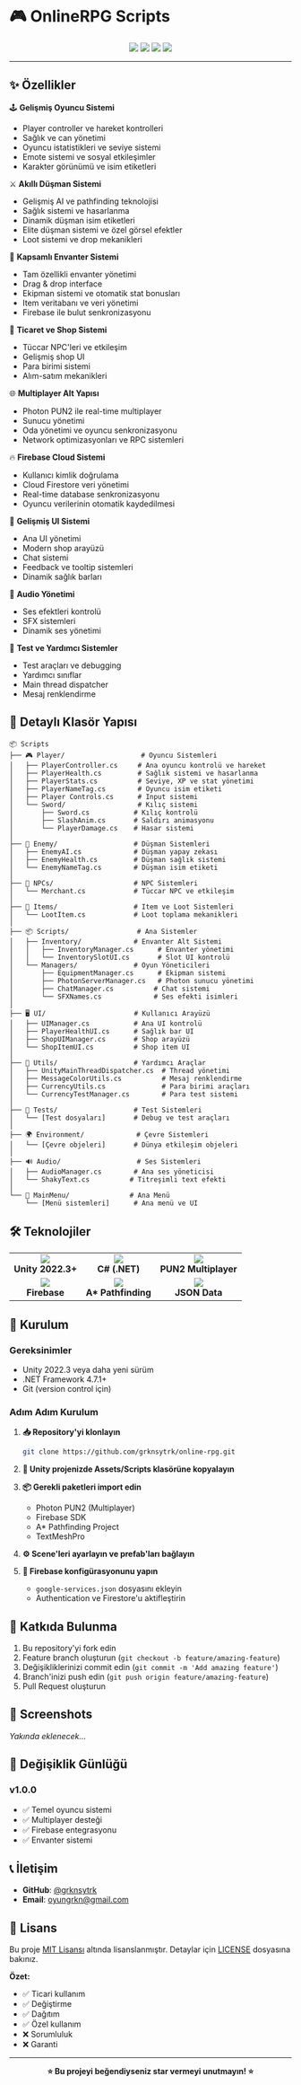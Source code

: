 # 🎮 OnlineRPG Scripts

<div align="center">
  <img src="https://img.shields.io/badge/Unity-2022.3+-000000?style=for-the-badge&logo=unity&logoColor=white" />
  <img src="https://img.shields.io/badge/C%23-.NET-239120?style=for-the-badge&logo=c-sharp&logoColor=white" />
  <img src="https://img.shields.io/badge/Photon-PUN2-00C853?style=for-the-badge" />
  <img src="https://img.shields.io/badge/Firebase-Enabled-FFA000?style=for-the-badge&logo=firebase&logoColor=white" />
</div>


---

## ✨ Özellikler

🕹️ **Gelişmiş Oyuncu Sistemi**
- Player controller ve hareket kontrolleri
- Sağlık ve can yönetimi
- Oyuncu istatistikleri ve seviye sistemi
- Emote sistemi ve sosyal etkileşimler
- Karakter görünümü ve isim etiketleri

⚔️ **Akıllı Düşman Sistemi**
- Gelişmiş AI ve pathfinding teknolojisi
- Sağlık sistemi ve hasarlanma
- Dinamik düşman isim etiketleri
- Elite düşman sistemi ve özel görsel efektler
- Loot sistemi ve drop mekanikleri

🎒 **Kapsamlı Envanter Sistemi**
- Tam özellikli envanter yönetimi
- Drag & drop interface
- Ekipman sistemi ve otomatik stat bonusları
- Item veritabanı ve veri yönetimi
- Firebase ile bulut senkronizasyonu

🛒 **Ticaret ve Shop Sistemi**
- Tüccar NPC'leri ve etkileşim
- Gelişmiş shop UI
- Para birimi sistemi
- Alım-satım mekanikleri

🌐 **Multiplayer Alt Yapısı**
- Photon PUN2 ile real-time multiplayer
- Sunucu yönetimi
- Oda yönetimi ve oyuncu senkronizasyonu
- Network optimizasyonları ve RPC sistemleri

🔥 **Firebase Cloud Sistemi**
- Kullanıcı kimlik doğrulama
- Cloud Firestore veri yönetimi
- Real-time database senkronizasyonu
- Oyuncu verilerinin otomatik kaydedilmesi

🎨 **Gelişmiş UI Sistemi**
- Ana UI yönetimi
- Modern shop arayüzü
- Chat sistemi
- Feedback ve tooltip sistemleri
- Dinamik sağlık barları

🎵 **Audio Yönetimi**
- Ses efektleri kontrolü
- SFX sistemleri
- Dinamik ses yönetimi

🧪 **Test ve Yardımcı Sistemler**
- Test araçları ve debugging
- Yardımcı sınıflar
- Main thread dispatcher
- Mesaj renklendirme

## 📁 Detaylı Klasör Yapısı

```
📦 Scripts
├── 🎮 Player/                   # Oyuncu Sistemleri
│   ├── PlayerController.cs     # Ana oyuncu kontrolü ve hareket
│   ├── PlayerHealth.cs         # Sağlık sistemi ve hasarlanma
│   ├── PlayerStats.cs          # Seviye, XP ve stat yönetimi
│   ├── PlayerNameTag.cs        # Oyuncu isim etiketi
│   ├── Player Controls.cs      # Input sistemi
│   └── Sword/                  # Kılıç sistemi
│       ├── Sword.cs           # Kılıç kontrolü
│       ├── SlashAnim.cs       # Saldırı animasyonu
│       └── PlayerDamage.cs    # Hasar sistemi
│
├── 👹 Enemy/                   # Düşman Sistemleri
│   ├── EnemyAI.cs             # Düşman yapay zekası
│   ├── EnemyHealth.cs         # Düşman sağlık sistemi
│   └── EnemyNameTag.cs        # Düşman isim etiketi
│
├── 👥 NPCs/                    # NPC Sistemleri
│   └── Merchant.cs            # Tüccar NPC ve etkileşim
│
├── 🎒 Items/                   # Item ve Loot Sistemleri
│   └── LootItem.cs            # Loot toplama mekanikleri
│
├── 📦 Scripts/                 # Ana Sistemler
│   ├── Inventory/             # Envanter Alt Sistemi
│   │   ├── InventoryManager.cs      # Envanter yönetimi
│   │   └── InventorySlotUI.cs       # Slot UI kontrolü
│   └── Managers/              # Oyun Yöneticileri
│       ├── EquipmentManager.cs      # Ekipman sistemi
│       ├── PhotonServerManager.cs   # Photon sunucu yönetimi
│       ├── ChatManager.cs          # Chat sistemi
│       └── SFXNames.cs             # Ses efekti isimleri
│
├── 🖥️ UI/                      # Kullanıcı Arayüzü
│   ├── UIManager.cs           # Ana UI kontrolü
│   ├── PlayerHealthUI.cs      # Sağlık bar UI
│   ├── ShopUIManager.cs       # Shop arayüzü
│   └── ShopItemUI.cs          # Shop item UI
│
├── 🔧 Utils/                   # Yardımcı Araçlar
│   ├── UnityMainThreadDispatcher.cs  # Thread yönetimi
│   ├── MessageColorUtils.cs          # Mesaj renklendirme
│   ├── CurrencyUtils.cs              # Para birimi araçları
│   └── CurrencyTestManager.cs        # Para test sistemi
│
├── 🧪 Tests/                   # Test Sistemleri
│   └── [Test dosyaları]       # Debug ve test araçları
│
├── 🌍 Environment/             # Çevre Sistemleri
│   └── [Çevre objeleri]       # Dünya etkileşim objeleri
│
├── 🔊 Audio/                   # Ses Sistemleri
│   ├── AudioManager.cs        # Ana ses yöneticisi
│   └── ShakyText.cs          # Titreşimli text efekti
│
└── 📱 MainMenu/               # Ana Menü
    └── [Menü sistemleri]      # Ana menü ve UI
```

## 🛠️ Teknolojiler

<table>
<tr>
<td align="center">
  <img src="https://img.shields.io/badge/Unity-000000?style=for-the-badge&logo=unity&logoColor=white" /><br />
  <b>Unity 2022.3+</b>
</td>
<td align="center">
  <img src="https://img.shields.io/badge/C%23-239120?style=for-the-badge&logo=c-sharp&logoColor=white" /><br />
  <b>C# (.NET)</b>
</td>
<td align="center">
  <img src="https://img.shields.io/badge/Photon-00C853?style=for-the-badge" /><br />
  <b>PUN2 Multiplayer</b>
</td>
</tr>
<tr>
<td align="center">
  <img src="https://img.shields.io/badge/Firebase-FFA000?style=for-the-badge&logo=firebase&logoColor=white" /><br />
  <b>Firebase</b>
</td>
<td align="center">
  <img src="https://img.shields.io/badge/A*-Pathfinding-FF6B6B?style=for-the-badge" /><br />
  <b>A* Pathfinding</b>
</td>
<td align="center">
  <img src="https://img.shields.io/badge/JSON-Database-4ECDC4?style=for-the-badge" /><br />
  <b>JSON Data</b>
</td>
</tr>
</table>

## 🚀 Kurulum

### Gereksinimler
- Unity 2022.3 veya daha yeni sürüm
- .NET Framework 4.7.1+
- Git (version control için)

### Adım Adım Kurulum

1. **📥 Repository'yi klonlayın**
   ```bash
   git clone https://github.com/grknsytrk/online-rpg.git
   ```

2. **📁 Unity projenizde Assets/Scripts klasörüne kopyalayın**

3. **📦 Gerekli paketleri import edin**
   - Photon PUN2 (Multiplayer)
   - Firebase SDK
   - A* Pathfinding Project
   - TextMeshPro

4. **⚙️ Scene'leri ayarlayın ve prefab'ları bağlayın**

5. **🔧 Firebase konfigürasyonunu yapın**
   - `google-services.json` dosyasını ekleyin
   - Authentication ve Firestore'u aktifleştirin

## 🤝 Katkıda Bulunma

1. Bu repository'yi fork edin
2. Feature branch oluşturun (`git checkout -b feature/amazing-feature`)
3. Değişikliklerinizi commit edin (`git commit -m 'Add amazing feature'`)
4. Branch'inizi push edin (`git push origin feature/amazing-feature`)
5. Pull Request oluşturun

## 📸 Screenshots

*Yakında eklenecek...*

## 📝 Değişiklik Günlüğü

### v1.0.0
- ✅ Temel oyuncu sistemi
- ✅ Multiplayer desteği
- ✅ Firebase entegrasyonu
- ✅ Envanter sistemi

## 📞 İletişim

- **GitHub**: [@grknsytrk](https://github.com/grknsytrk)
- **Email**: oyungrkn@gmail.com

## 📄 Lisans

Bu proje [MIT Lisansı](LICENSE) altında lisanslanmıştır. Detaylar için [LICENSE](LICENSE) dosyasına bakınız.

**Özet:**
- ✅ Ticari kullanım
- ✅ Değiştirme
- ✅ Dağıtım
- ✅ Özel kullanım
- ❌ Sorumluluk
- ❌ Garanti

---

<div align="center">
  <b>⭐ Bu projeyi beğendiyseniz star vermeyi unutmayın! ⭐</b>
</div>

